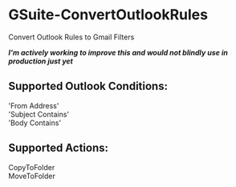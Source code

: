 # GSuite-ConvertOutlookRules
Convert Outlook Rules to Gmail Filters  
  
***I'm actively working to improve this and would not blindly use in production just yet***


## Supported Outlook Conditions:
'From Address'  
'Subject Contains'  
'Body Contains'  

## Supported Actions:
CopyToFolder  
MoveToFolder
